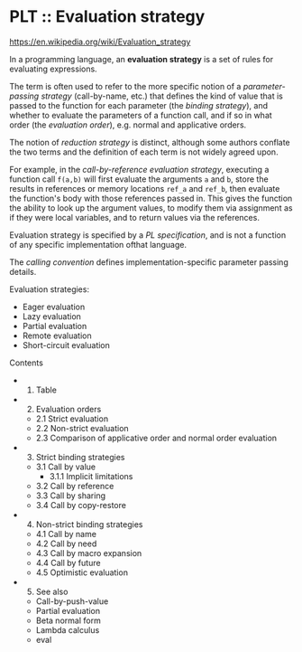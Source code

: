 # PLT :: Evaluation strategy

https://en.wikipedia.org/wiki/Evaluation_strategy

In a programming language, an **evaluation strategy** is a set of rules for evaluating expressions.

The term is often used to refer to the more specific notion of a *parameter-passing strategy* (call-by-name, etc.) that defines the kind of value that is passed to the function for each parameter (the *binding strategy*), and whether to evaluate the parameters of a function call, and if so in what order (the *evaluation order*), e.g. normal and applicative orders.

The notion of *reduction strategy* is distinct, although some authors conflate the two terms and the definition of each term is not widely agreed upon.

For example, in the *call-by-reference evaluation strategy*, executing a function call `f(a,b)` will first evaluate the arguments `a` and `b`, store the results in references or memory locations `ref_a` and `ref_b`, then evaluate the function's body with those references passed in. This gives the function the ability to look up the argument values, to modify them via assignment as if they were local variables, and to return values via the references.

Evaluation strategy is specified by a *PL specification*, and is not a function of any specific implementation ofthat language.

The *calling convention* defines implementation-specific parameter passing details.

Evaluation strategies:
- Eager evaluation
- Lazy evaluation
- Partial evaluation
- Remote evaluation
- Short-circuit evaluation

Contents
- 1. Table
- 2. Evaluation orders
  - 2.1 Strict evaluation
  - 2.2 Non-strict evaluation
  - 2.3 Comparison of applicative order and normal order evaluation
- 3. Strict binding strategies
  - 3.1 Call by value
    - 3.1.1 Implicit limitations
  - 3.2 Call by reference
  - 3.3 Call by sharing
  - 3.4 Call by copy-restore
- 4. Non-strict binding strategies
  - 4.1 Call by name
  - 4.2 Call by need
  - 4.3 Call by macro expansion
  - 4.4 Call by future
  - 4.5 Optimistic evaluation
- 5. See also
  - Call-by-push-value
  - Partial evaluation
  - Beta normal form
  - Lambda calculus
  - eval

